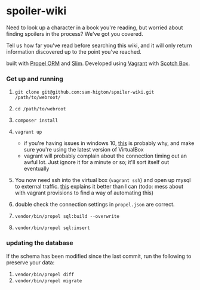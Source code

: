 # spoiler-wiki
Need to look up a character in a book you're reading, but worried about finding spoilers in the process? We've got you covered.

Tell us how far you've read before searching this wiki, and it will only return information discovered up to the point you've reached.

built with [Propel ORM](http://propelorm.org/) and [Slim](http://www.slimframework.com/). Developed using [Vagrant](http://vagrantup.com) with [Scotch Box](https://box.scotch.io/).

### Get up and running

1. `git clone git@github.com:sam-higton/spoiler-wiki.git /path/to/webroot/`
2. `cd /path/to/webroot`
3. `composer install`
4. `vagrant up`
    * if you're having issues in windows 10, [this](https://www.virtualbox.org/ticket/14040) is probably why, and make sure you're using the latest version of VirtualBox   
    * vagrant will probably complain about the connection timing out an awful lot. Just ignore it for a minute or so; it'll sort itself out eventually
    
5. You now need ssh into the virtual box (`vagrant ssh`) and open up mysql to external traffic. [this](http://stackoverflow.com/questions/15663001/remote-connections-mysql-ubuntu) explains it better than I can (todo: mess about with vagrant provisions to find a way of automating this)
6. double check the connection settings in `propel.json` are correct.
7. `vendor/bin/propel sql:build --overwrite`
8. `vendor/bin/propel sql:insert`

### updating the database

If the schema has been modified since the last commit, run the following to preserve your data:

1. `vendor/bin/propel diff`
2. `vendor/bin/propel migrate`